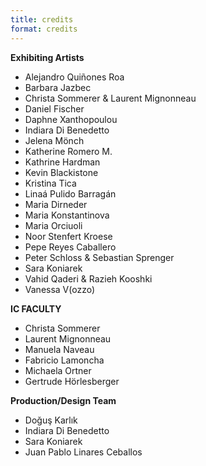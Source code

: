 ```yaml
---
title: credits
format: credits
---
```


**Exhibiting Artists**

- Alejandro Quiñones Roa
- Barbara Jazbec
- Christa Sommerer & Laurent Mignonneau
- Daniel Fischer
- Daphne Xanthopoulou
- Indiara Di Benedetto
- Jelena Mönch
- Katherine Romero M.
- Kathrine Hardman
- Kevin Blackistone
- Kristina Tica
- Linaá Pulido Barragán
- Maria Dirneder
- Maria Konstantinova
- Maria Orciuoli
- Noor Stenfert Kroese
- Pepe Reyes Caballero
- Peter Schloss & Sebastian Sprenger
- Sara Koniarek
- Vahid Qaderi & Razieh Kooshki
- Vanessa V(ozzo)

**IC FACULTY**
- Christa Sommerer
- Laurent Mignonneau
- Manuela Naveau
- Fabricio Lamoncha
- Michaela Ortner
- Gertrude Hörlesberger

**Production/Design Team**
- Doğuş Karlık
- Indiara Di Benedetto
- Sara Koniarek
- Juan Pablo Linares Ceballos